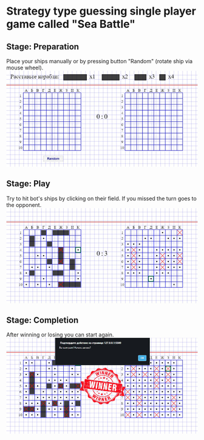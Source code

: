 # Strategy type guessing single player game called "Sea Battle"
## Stage: Preparation
Place your ships manually or by pressing button "Random" (rotate ship via mouse wheel).
![Preparation](Images/Preparation.png)
## Stage: Play
Try to hit bot's ships by clicking on their field. If you missed the turn goes to the opponent.
![Play](Images/Play.png)
## Stage: Completion
After winning or losing you can start again.
![Completion](Images/Completion.png)
